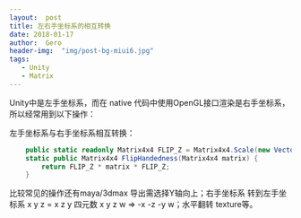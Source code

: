 ```yaml
---
layout:  post
title: 左右手坐标系的相互转换
date: 2018-01-17
author:  Gero
header-img:  "img/post-bg-miui6.jpg"
tags:
   - Unity
   - Matrix
---
```


Unity中是左手坐标系，而在 native 代码中使用OpenGL接口渲染是右手坐标系，所以经常用到以下操作：

左手坐标系与右手坐标系相互转换：
```c#
    public static readonly Matrix4x4 FLIP_Z = Matrix4x4.Scale(new Vector3(1, 1, -1));
    static public Matrix4x4 FlipHandedness(Matrix4x4 matrix) {
        return FLIP_Z * matrix * FLIP_Z;
    }
```

比较常见的操作还有maya/3dmax 导出需选择Y轴向上；右手坐标系 转到左手坐标系  x y z = x z y 四元数 x y z w => -x -z -y w；水平翻转 texture等。

